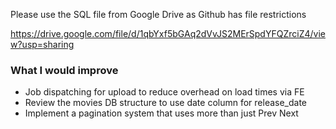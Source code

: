 Please use the SQL file from Google Drive as Github has file restrictions

https://drive.google.com/file/d/1qbYxf5bGAq2dVvJS2MErSpdYFQZrciZ4/view?usp=sharing

### What I would improve
* Job dispatching for upload to reduce overhead on load times via FE
* Review the movies DB structure to use date column for release_date
* Implement a pagination system that uses more than just Prev Next